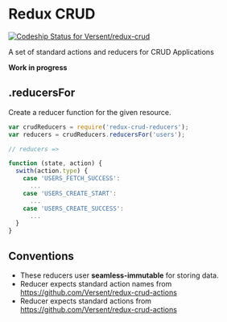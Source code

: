 # Redux CRUD

[ ![Codeship Status for Versent/redux-crud](https://codeship.com/projects/41be3440-293a-0133-d1a0-76c73dc375da/status?branch=master)](https://codeship.com/projects/97928)

A set of standard actions and reducers for CRUD Applications

__Work in progress__

## .reducersFor

Create a reducer function for the given resource.

```js
var crudReducers = require('redux-crud-reducers');
var reducers = crudReducers.reducersFor('users');

// reducers =>

function (state, action) {
  swith(action.type) {
    case 'USERS_FETCH_SUCCESS':
      ...
    case 'USERS_CREATE_START':
      ...
    case 'USERS_CREATE_SUCCESS':
      ...
  }
}

```

## Conventions

- These reducers user __seamless-immutable__ for storing data.
- Reducer expects standard action names from https://github.com/Versent/redux-crud-actions
- Reducer expects standard actions from https://github.com/Versent/redux-crud-actions
